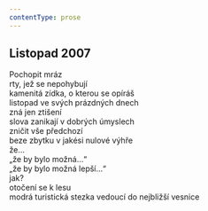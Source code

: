```yaml
---
contentType: prose
---
```


## Listopad 2007

Pochopit mráz  
rty, jež se nepohybují  
kamenitá zídka, o kterou se opíráš  
listopad ve svých prázdných dnech  
zná jen ztišení  
slova zanikají v dobrých úmyslech  
zničit vše předchozí  
beze zbytku v jakési nulové výhře  
že…  
„že by bylo možná…“  
„že by bylo možná lepší…“  
jak?  
otočení se k lesu  
modrá turistická stezka vedoucí do nejbližší vesnice
